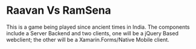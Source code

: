 # Raavan Vs RamSena

This is a game being played since ancient times in India. The components include a Server Backend and two clients, one will be a jQuery Based webclient; the other will be a Xamarin.Forms/Native Mobile client.
